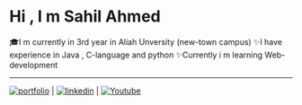 
# Hi , I m Sahil Ahmed


🎓I m currently in 3rd year in Aliah Unversity (new-town campus)
✨I have experience in Java , C-language and python
✨Currently i m learning Web-development


---


[![portfolio](https://img.shields.io/badge/my_portfolio-000?style=for-the-badge&logo=ko-fi&logoColor=blue)](https://sahil-ahmed5498.github.io/Mywebsite1/) | [![linkedin](https://img.shields.io/badge/linkedin-0A66C2?style=for-the-badge&logo=linkedin&logoColor=white)](https://www.linkedin.com/in/sahil-ahmed-5a32b2222/) | [![Youtube](https://img.shields.io/badge/Youtube-1DA1F2?style=for-the-badge&logo=Youtube&logoColor=red)](https://www.youtube.com/channel/UCrp0RQ4NI09RUI93bkV6V0A)





